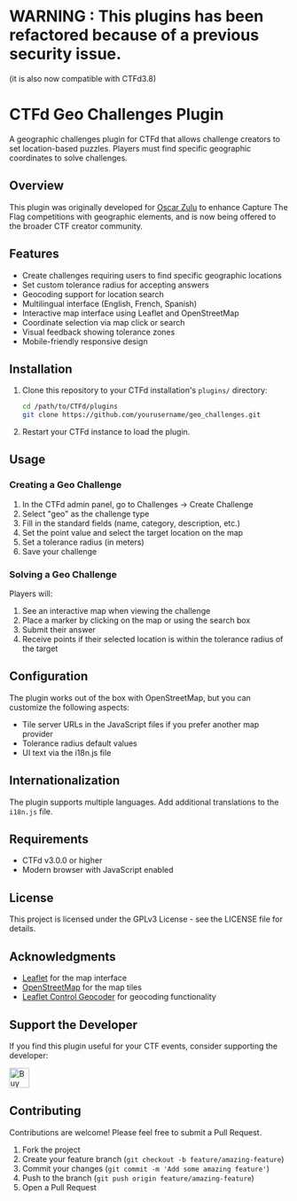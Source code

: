 # WARNING : This plugins has been refactored because of a previous security issue.

(it is also now compatible with CTFd3.8)


# CTFd Geo Challenges Plugin

A geographic challenges plugin for CTFd that allows challenge creators to set location-based puzzles. Players must find specific geographic coordinates to solve challenges.

## Overview

This plugin was originally developed for [Oscar Zulu](https://oscarzulu.org) to enhance Capture The Flag competitions with geographic elements, and is now being offered to the broader CTF creator community.

## Features

- Create challenges requiring users to find specific geographic locations
- Set custom tolerance radius for accepting answers
- Geocoding support for location search
- Multilingual interface (English, French, Spanish)
- Interactive map interface using Leaflet and OpenStreetMap
- Coordinate selection via map click or search
- Visual feedback showing tolerance zones
- Mobile-friendly responsive design

## Installation

1. Clone this repository to your CTFd installation's `plugins/` directory:
   ```bash
   cd /path/to/CTFd/plugins
   git clone https://github.com/yourusername/geo_challenges.git
   ```

2. Restart your CTFd instance to load the plugin.

## Usage

### Creating a Geo Challenge

1. In the CTFd admin panel, go to Challenges → Create Challenge
2. Select "geo" as the challenge type
3. Fill in the standard fields (name, category, description, etc.)
4. Set the point value and select the target location on the map
5. Set a tolerance radius (in meters)
6. Save your challenge

### Solving a Geo Challenge

Players will:
1. See an interactive map when viewing the challenge
2. Place a marker by clicking on the map or using the search box
3. Submit their answer
4. Receive points if their selected location is within the tolerance radius of the target

## Configuration

The plugin works out of the box with OpenStreetMap, but you can customize the following aspects:

- Tile server URLs in the JavaScript files if you prefer another map provider
- Tolerance radius default values
- UI text via the i18n.js file

## Internationalization

The plugin supports multiple languages. Add additional translations to the `i18n.js` file.

## Requirements

- CTFd v3.0.0 or higher
- Modern browser with JavaScript enabled

## License

This project is licensed under the GPLv3 License - see the LICENSE file for details.

## Acknowledgments

- [Leaflet](https://leafletjs.com/) for the map interface
- [OpenStreetMap](https://www.openstreetmap.org) for the map tiles
- [Leaflet Control Geocoder](https://github.com/perliedman/leaflet-control-geocoder) for geocoding functionality

## Support the Developer

If you find this plugin useful for your CTF events, consider supporting the developer:

<a href='https://ko-fi.com/D1D11CYJEY' target='_blank'><img height='36' style='border:0px;height:36px;' src='https://storage.ko-fi.com/cdn/kofi1.png?v=3' border='0' alt='Buy Me a Coffee at ko-fi.com' /></a>

## Contributing

Contributions are welcome! Please feel free to submit a Pull Request.

1. Fork the project
2. Create your feature branch (`git checkout -b feature/amazing-feature`)
3. Commit your changes (`git commit -m 'Add some amazing feature'`)
4. Push to the branch (`git push origin feature/amazing-feature`)
5. Open a Pull Request